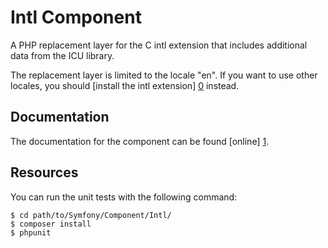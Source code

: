 Intl Component
=============

A PHP replacement layer for the C intl extension that includes additional data
from the ICU library.

The replacement layer is limited to the locale "en". If you want to use other
locales, you should [install the intl extension] [0] instead.

Documentation
-------------

The documentation for the component can be found [online] [1].

Resources
---------

You can run the unit tests with the following command:

    $ cd path/to/Symfony/Component/Intl/
    $ composer install
    $ phpunit

[0]: http://www.php.net/manual/en/intl.setup.php
[1]: https://symfony.com/doc/3.0/components/intl.html
